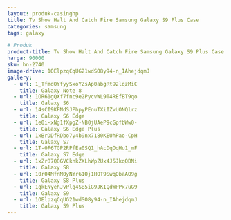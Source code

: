 ```yaml
---
layout: produk-casinghp
title: Tv Show Halt And Catch Fire Samsung Galaxy S9 Plus Case
categories: samsung
tags: galaxy

# Produk
product-title: Tv Show Halt And Catch Fire Samsung Galaxy S9 Plus Case
harga: 90000
sku: hn-2740
image-drive: 1OElpzqCqUG21wdSO8y94-n_IAhejdqmJ
gallery:
  - url: 1_TfmdOYfyySxoYZsAp0abgRt92lqzMiC
    title: Galaxy Note 8
  - url: 1OR61gQXf7fnc9e2PycvWL9T4REfBT9qo
    title: Galaxy S6
  - url: 14sCI9KFNdSJPhpyPEnuTXiIZvUONQlrz
    title: Galaxy S6 Edge
  - url: 1e0i-xNg1fXpgZ-NB0jUAeP9cGpfbWw0-
    title: Galaxy S6 Edge Plus
  - url: 1xBrDDfRDbo7y4b9nx7180KEUhPao-CpH
    title: Galaxy S7
  - url: 1T-0F6TGP2RPfEa0SQ1_hAcDqOqHu1_mF
    title: Galaxy S7 Edge
  - url: 1xZr87Q8GVCknkZXLhWpZUx4J5JkqQBNi
    title: Galaxy S8
  - url: 10r04MfnM0yNYr61Oj1HOT9SwqQbaAQ9g
    title: Galaxy S8 Plus
  - url: 1gkENyehJvPlg4SB5iG9JKIQdWPPx7uG9
    title: Galaxy S9
  - url: 1OElpzqCqUG21wdSO8y94-n_IAhejdqmJ
    title: Galaxy S9 Plus
---
```

